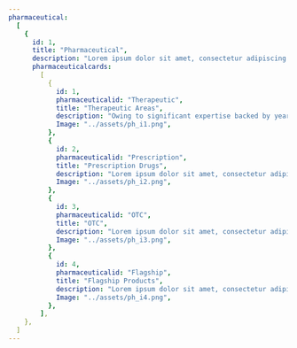 ```yaml
---
pharmaceutical:
  [
    {
      id: 1,
      title: "Pharmaceutical",
      description: "Lorem ipsum dolor sit amet, consectetur adipiscing elit.",
      pharmaceuticalcards:
        [
          {
            id: 1,
            pharmaceuticalid: "Therapeutic",
            title: "Therapeutic Areas",
            description: "Owing to significant expertise backed by years of experience, our pharma products cover a wide spectrum of therapeutic areas serving numerous patients worldwide. Covering the fields of cardiovascular, anti-analgesics, gynaecology, nutraceuticals to quote a few.",
            Image: "../assets/ph_i1.png",
          },
          {
            id: 2,
            pharmaceuticalid: "Prescription",
            title: "Prescription Drugs",
            description: "Lorem ipsum dolor sit amet, consectetur adipiscing elit. Nunc odio in et, lectus sit lorem id integer. Lorem ipsum dolor sit amet, consectetur adipiscing elit.  lorem id integer. Lorem ipsum dolor sit amet, consectetur adipiscing elit.",
            Image: "../assets/ph_i2.png",
          },
          {
            id: 3,
            pharmaceuticalid: "OTC",
            title: "OTC",
            description: "Lorem ipsum dolor sit amet, consectetur adipiscing elit. Nunc odio in et, lectus sit lorem id integer. Lorem ipsum dolor sit amet, consectetur adipiscing elit.  lorem id integer. Lorem ipsum dolor sit amet, consectetur adipiscing elit.",
            Image: "../assets/ph_i3.png",
          },
          {
            id: 4,
            pharmaceuticalid: "Flagship",
            title: "Flagship Products",
            description: "Lorem ipsum dolor sit amet, consectetur adipiscing elit. Nunc odio in et, lectus sit lorem id integer. Lorem ipsum dolor sit amet, consectetur adipiscing elit.  lorem id integer. Lorem ipsum dolor sit amet, consectetur adipiscing elit.",
            Image: "../assets/ph_i4.png",
          },
        ],
    },
  ]
---
```


